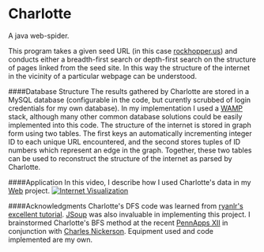 # Charlotte
A java web-spider.

This program takes a given seed URL (in this case [rockhopper.us](http://www.rockhopper.us)) and conducts either a breadth-first search or depth-first search on the structure of pages linked from the seed site. In this way the structure of the internet in the vicinity of a particular webpage can be understood.

####Database Structure
The results gathered by Charlotte are stored in a MySQL database (configurable in the code, but curently scrubbed of login credentials for my own database). In my implementation I used a [WAMP](http://www.wampserver.com/en/) stack, although many other common database solutions could be easily implemented into this code. The structure of the internet is stored in graph form using two tables. The first keys an automatically incrementing integer ID to each unique URL encountered, and the second stores tuples of ID numbers which represent an edge in the graph. Together, these two tables can be used to reconstruct the structure of the internet as parsed by Charlotte. 

####Application
In this video, I describe how I used Charlotte's data in my [Web](https://github.com/TimTinkers/Web) project.
[![Internet Visualization](http://img.youtube.com/vi/GpFVWFUHLcI/0.jpg)](https://www.youtube.com/watch?v=GpFVWFUHLcI)

####Acknowledgments
Charlotte's DFS code was learned from [ryanlr's excellent tutorial](http://www.programcreek.com/2012/12/how-to-make-a-web-crawler-using-java/). [JSoup](http://jsoup.org/) was also invaluable in implementing this project. I brainstormed Charlotte's BFS method at the recent [PennApps XII](http://2015f.pennapps.com/) in conjunction with [Charles Nickerson](https://github.com/CharlesNickerson). Equipment used and code implemented are my own.
